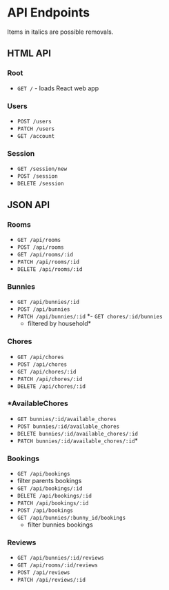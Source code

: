 # API Endpoints

Items in italics are possible removals.

## HTML API

### Root

- `GET /` - loads React web app

### Users

- `POST /users`
- `PATCH /users`
- `GET /account`

### Session

- `GET /session/new`
- `POST /session`
- `DELETE /session`

## JSON API

### Rooms

- `GET /api/rooms`
- `POST /api/rooms`
- `GET /api/rooms/:id`
- `PATCH /api/rooms/:id`
- `DELETE /api/rooms/:id`

### Bunnies

- `GET /api/bunnies/:id`
- `POST /api/bunnies`
- `PATCH /api/bunnies/:id`
*- `GET chores/:id/bunnies`
  - filtered by household*

### Chores

  - `GET /api/chores`
  - `POST /api/chores`
  - `GET /api/chores/:id`
  - `PATCH /api/chores/:id`
  - `DELETE /api/chores/:id`

### *AvailableChores

  - `GET bunnies/:id/available_chores`
  - `POST bunnies/:id/available_chores`
  - `DELETE bunnies/:id/available_chores/:id`
  - `PATCH bunnies/:id/available_chores/:id`*

### Bookings

  - `GET /api/bookings`
  - filter parents bookings
  - `GET /api/bookings/:id`
  - `DELETE /api/bookings/:id`
  - `PATCH /api/bookings/:id`
  - `POST /api/bookings`
  - `GET /api/bunnies/:bunny_id/bookings`
    - filter bunnies bookings

### Reviews

- `GET /api/bunnies/:id/reviews`
- `GET /api/rooms/:id/reviews`
- `POST /api/reviews`
- `PATCH /api/reviews/:id`
